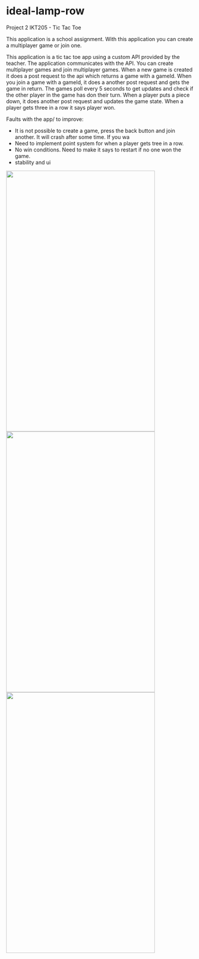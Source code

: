 # ideal-lamp-row
Project 2 IKT205 - Tic Tac Toe

This application is a school assignment. With this application you can create a multiplayer game or join one.

This application is a tic tac toe app using a custom API provided by the teacher. The application communicates with the API. You can create multiplayer games and join multiplayer games. When a new game is created it does a post request to the api which returns a game with a gameId. When you join a game with a gameId, it does a another post request and gets the game in return. The games poll every 5 seconds to get updates and check if the other player in the game has don their turn. When a player puts a piece down, it does another post request and updates the game state. When a player gets three in a row it says player <name> won.

Faults with the app/ to improve:
- It is not possible to create a game, press the back button and join another. It will crash after some time. If you wa
- Need to implement point system for when a player gets tree in a row.
- No win conditions. Need to make it says to restart if no one won the game.
- stability and ui

<img src="https://user-images.githubusercontent.com/75445926/118253521-4e896800-b4aa-11eb-9c32-be54d80791b6.png" width="400" height="700">
<img src="https://user-images.githubusercontent.com/75445926/118253554-5b0dc080-b4aa-11eb-9fd0-28d1c11dce4b.png" width="400" height="700">
<img src="https://user-images.githubusercontent.com/75445926/118253580-63fe9200-b4aa-11eb-92e9-576dc556b5dc.png" width="400" height="700">
